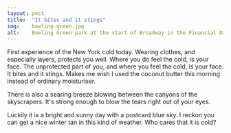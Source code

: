```yaml
---
layout: post
title:  "It bites and it stings"
img:    bowling-green.jpg
alt:	Bowling Green park at the start of Broadway in the Financial District
---
```

First experience of the New York cold today. Wearing clothes, and especially layers, protects you well. Where you do feel the cold, is your face. The unprotected part of you, and where you feel the cold, is your face. It bites and it stings. Makes me wish I used the coconut butter this morning instead of ordinary moisturiser. 

There is also a searing breeze blowing between the canyons of the skyscrapers. It's strong enough to blow the tears right out of your eyes. 

Luckily it is a bright and sunny day with a postcard blue sky. I reckon you can get a nice winter tan in this kind of weather. Who cares that it is cold? 